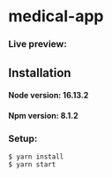 # medical-app

### Live preview:

## Installation

#### Node version: 16.13.2

#### Npm version: 8.1.2

### Setup:

```console
$ yarn install
$ yarn start
```
